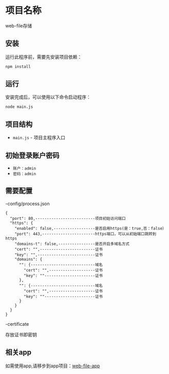 # 项目名称

web-file存储

## 安装
运行此程序前，需要先安装项目依赖：
```bash
npm install
```

## 运行
安装完成后，可以使用以下命令启动程序：
```bash
node main.js
```

## 项目结构

- `main.js` - 项目主程序入口

## 初始登录账户密码
- `账户：admin`
- `密码：admin`

## 需要配置

-config/process.json

```
{
  "port": 80,--------------------------项目初始访问端口
  "https": {
    "enabled": false,------------------是否启用https(是：true,否：false）    
    "port": 443,-----------------------https端口，可以从初始端口跳转到https    
    "domains-t": false,----------------是否开启多域名方式
    "cert": "",------------------------证书
    "key": "",-------------------------证书
    "domains": {
      "": {----------------------------域名
        "cert": "",--------------------证书
        "key": ""----------------------证书
      },
      "": {----------------------------域名
        "cert": "",--------------------证书
        "key": ""----------------------证书
      }
    }
  }  
}
```

-certificate

存放证书即密钥


## 相关app

如需使用app,请移步到app项目：[web-file-app](https://github.com/true-dandelion/web-file-app)
